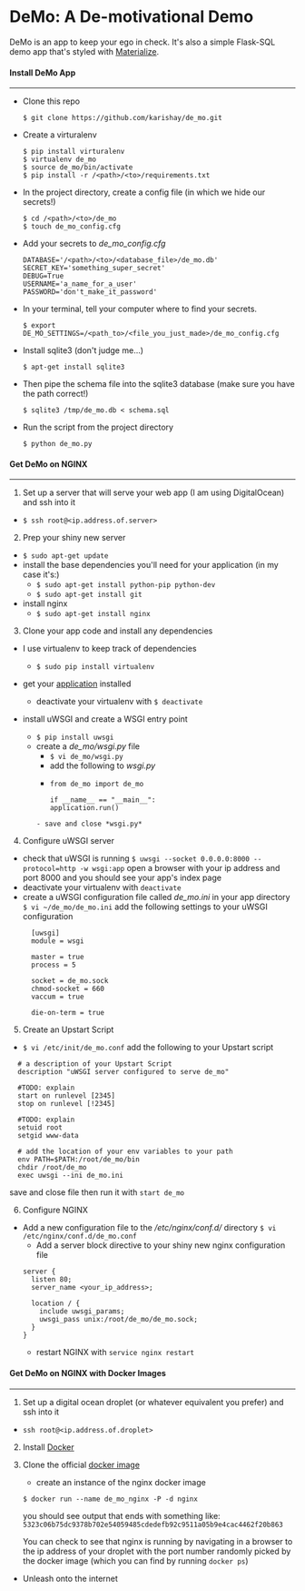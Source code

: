 # DeMo: A De-motivational Demo

 DeMo is an app to keep your ego in check. It's also a simple Flask-SQL demo app that's styled with [Materialize](http://materializecss.com/).

#### Install DeMo App
*****


* Clone this repo

  ```
  $ git clone https://github.com/karishay/de_mo.git
  ```

* Create a virturalenv

  ```
  $ pip install virturalenv
  $ virtualenv de_mo
  $ source de_mo/bin/activate
  $ pip install -r /<path>/<to>/requirements.txt
  ```

* In the project directory, create a config file (in which we hide our secrets!)

  ```
  $ cd /<path>/<to>/de_mo
  $ touch de_mo_config.cfg
  ```

* Add your secrets to *de_mo_config.cfg*

  ```
  DATABASE='/<path>/<to>/<database_file>/de_mo.db'
  SECRET_KEY='something_super_secret'
  DEBUG=True
  USERNAME='a_name_for_a_user'
  PASSWORD='don't_make_it_password'
  ```

* In your terminal, tell your computer where to find your secrets.

   ```
   $ export DE_MO_SETTINGS=/<path_to>/<file_you_just_made>/de_mo_config.cfg
   ```

* Install sqlite3 (don't judge me...)

  ```
  $ apt-get install sqlite3
  ```

* Then pipe the schema file into the sqlite3 database
  (make sure you have the path correct!)

  ```
  $ sqlite3 /tmp/de_mo.db < schema.sql
  ```

* Run the script from the project directory

  ```
  $ python de_mo.py
  ```

#### Get DeMo on NGINX
********

1. Set up a server that will serve your web app (I am using DigitalOcean) and ssh into it
  - `$ ssh root@<ip.address.of.server>`

2. Prep your shiny new server
  - `$ sudo apt-get update`
  - install the base dependencies you'll need for your application (in my case it's:)
    - `$ sudo apt-get install python-pip python-dev `
    - `$ sudo apt-get install git`
  - install nginx
    - `$ sudo apt-get install nginx`

3. Clone your app code and install any dependencies
  - I use virtualenv to keep track of dependencies
    - `$ sudo pip install virtualenv`

  - get your [application](#install) installed
    - deactivate your virtualenv with `$ deactivate`

  - install uWSGI and create a WSGI entry point
    - `$ pip install uwsgi`
    - create a *de_mo/wsgi.py* file
      - `$ vi de_mo/wsgi.py`
      - add the following to *wsgi.py*
      - ```
        from de_mo import de_mo

        if __name__ == "__main__":
        application.run()
      ```
      - save and close *wsgi.py*

4. Configure uWSGI server
  - check that uWSGI is running
    `$ uwsgi --socket 0.0.0.0:8000 --protocol=http -w wsgi:app`
    open a browser with your ip address and port 8000 and you should see your app's index page
  - deactivate your virtualenv with `deactivate`
  - create a uWSGI configuration file called *de_mo.ini* in your app directory
    `$ vi ~/de_mo/de_mo.ini`
    add the following settings to your uWSGI configuration
    ```
      [uwsgi]
      module = wsgi

      master = true
      process = 5

      socket = de_mo.sock
      chmod-socket = 660
      vaccum = true

      die-on-term = true
    ```

5. Create an Upstart Script
  - `$ vi /etc/init/de_mo.conf`
  add the following to your Upstart script
  ```
    # a description of your Upstart Script
    description "uWSGI server configured to serve de_mo"

    #TODO: explain
    start on runlevel [2345]
    stop on runlevel [!2345]

    #TODO: explain
    setuid root
    setgid www-data

    # add the location of your env variables to your path  
    env PATH=$PATH:/root/de_mo/bin
    chdir /root/de_mo
    exec uwsgi --ini de_mo.ini
  ```
  save and close file then run it with
  `start de_mo`

6. Configure NGINX
  - Add a new configuration file to the */etc/nginx/conf.d/* directory
  `$ vi /etc/nginx/conf.d/de_mo.conf`
    - Add a server block directive to your shiny new nginx configuration file
    ```
    server {
      listen 80;
      server_name <your_ip_address>;

      location / {
        include uwsgi_params;
        uwsgi_pass unix:/root/de_mo/de_mo.sock;
      }
    }
    ```
    - restart NGINX with `service nginx restart`



#### Get DeMo on NGINX with Docker Images
*****

1. Set up a digital ocean droplet (or whatever equivalent you prefer) and ssh into it
  - `ssh root@<ip.address.of.droplet>`

2. Install [Docker](https://docs.docker.com/installation/ubuntulinux/)

3. Clone the official [docker image](https://blog.docker.com/2015/04/tips-for-deploying-nginx-official-image-with-docker/)
    - create an instance of the nginx docker image
    ```
    $ docker run --name de_mo_nginx -P -d nginx
    ```
    you should see output that ends with something like:
    `
    5323c06b75dc9378b702e54059485cdedefb92c9511a05b9e4cac4462f20b863
    `

     You can check to see that nginx is running by navigating in a browser to the ip address of your droplet with the port number randomly picked by the docker image (which you can find by running `docker ps`)

* Unleash onto the internet
